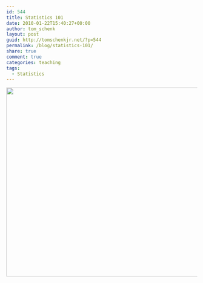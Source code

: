 ```yaml
---
id: 544
title: Statistics 101
date: 2010-01-22T15:40:27+00:00
author: tom_schenk
layout: post
guid: http://tomschenkjr.net/?p=544
permalink: /blog/statistics-101/
share: true
comment: true
categories: teaching 
tags:
  - Statistics
---
```

<a href="http://www.phdcomics.com/comics.php?f=1271"><img class="aligncenter" title="Statistics 101" src="http://www.phdcomics.com/comics/archive/phd012010s.gif" alt="" width="600" height="500" /></a>